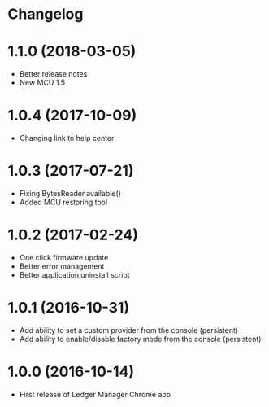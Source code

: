 # Changelog
1.1.0 (2018-03-05)
==================
- Better release notes
- New MCU 1.5

1.0.4 (2017-10-09)
==================

- Changing link to help center

1.0.3 (2017-07-21)
==================

- Fixing BytesReader.available()
- Added MCU restoring tool

1.0.2 (2017-02-24)
=================

- One click firmware update
- Better error management
- Better application uninstall script

1.0.1 (2016-10-31)
==================

- Add ability to set a custom provider from the console (persistent)
- Add ability to enable/disable factory mode from the console (persistent)

1.0.0 (2016-10-14)
==================

- First release of Ledger Manager Chrome app